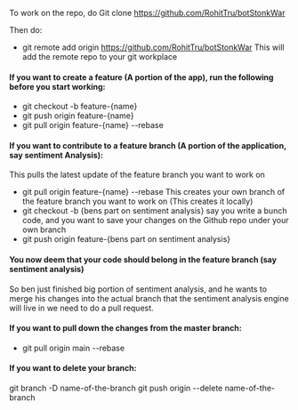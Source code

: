 To work on the repo, do Git clone https://github.com/RohitTru/botStonkWar

Then do:
- git remote add origin https://github.com/RohitTru/botStonkWar
This will add the remote repo to your git workplace


#### If you want to create a feature (A portion of the app), run the following before you start working:

- git checkout -b feature-{name} 
- git push origin feature-{name}
- git pull origin feature-{name} --rebase

#### If you want to contribute to a feature branch (A portion of the application, say sentiment Analysis):

This pulls the latest update of the feature branch you want to work on
- git pull origin feature-{name} --rebase
This creates your own branch of the feature branch you want to work on (This creates it locally)
- git checkout -b {bens part on sentiment analysis}
say you write a bunch code, and you want to save your changes on the Github repo under your own branch
- git push origin feature-{bens part on sentiment analysis}


#### You now deem that your code should belong in the feature branch (say sentiment analysis)
So ben just finished big portion of sentiment analysis, and he wants to merge his changes into the actual branch that the sentiment analysis engine will live in we need to do a pull request.

#### If you want to pull down the changes from the master branch:
- git pull origin main --rebase


#### If you want to delete your branch:
git branch -D name-of-the-branch
git push origin --delete name-of-the-branch